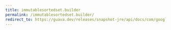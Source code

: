 ```yaml
---
title: immutablesortedset.builder
permalink: /immutablesortedset.builder/
redirect_to: https://guava.dev/releases/snapshot-jre/api/docs/com/google/common/collect/ImmutableSortedSet.Builder.html
---
```

